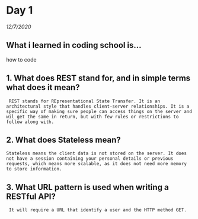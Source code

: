 # Day 1
_12/7/2020_

## What i learned in coding school is...
how to code

## 1. What does REST stand for, and in simple terms what does it mean?
     REST stands for REpresentational State Transfer. It is an architectural style that handles client-server relationships. It is a specific way of making sure people can access things on the server and wil get the same in return, but with few rules or restrictions to follow along with.

## 2. What does Stateless mean?
    Stateless means the client data is not stored on the server. It does not have a session containing your personal details or previous requests, which means more scalable, as it does not need more memory to store information. 

## 3. What URL pattern is used when writing a RESTful API?
     It will require a URL that identify a user and the HTTP method GET.